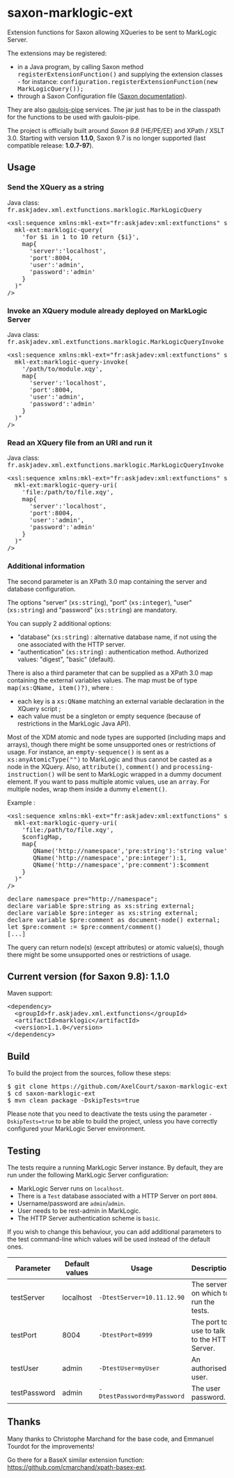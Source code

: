 # saxon-marklogic-ext


Extension functions for Saxon allowing XQueries to be sent to MarkLogic Server.


The extensions may be registered:
* in a Java program, by calling Saxon method <tt>registerExtensionFunction()</tt> and supplying the extension classes - for instance: <tt>configuration.registerExtensionFunction(new MarkLogicQuery());</tt>
* through a Saxon Configuration file (<a href=http://www.saxonica.com/documentation9.7/index.html#!configuration/configuration-file>Saxon documentation</a>).


They are also <a href=https://github.com/cmarchand/gaulois-pipe>gaulois-pipe</a> services. The jar just has to be in the classpath for the functions to be used with gaulois-pipe.


The project is officially built around *Saxon 9.8* (HE/PE/EE) and XPath / XSLT 3.0.
Starting with version **1.1.0**, Saxon 9.7 is no longer supported (last compatible release: **1.0.7-97**).


## Usage


### Send the XQuery as a string

Java class: <tt>fr.askjadev.xml.extfunctions.marklogic.MarkLogicQuery</tt>

<pre>&lt;xsl:sequence xmlns:mkl-ext="fr:askjadev:xml:extfunctions" select="
  mkl-ext:marklogic-query(
    'for $i in 1 to 10 return {$i}',
    map{
      'server':'localhost',
      'port':8004,
      'user':'admin',
      'password':'admin'
    }
  )"
/&gt;</pre>


### Invoke an XQuery module already deployed on MarkLogic Server

Java class: <tt>fr.askjadev.xml.extfunctions.marklogic.MarkLogicQueryInvoke</tt>

<pre>&lt;xsl:sequence xmlns:mkl-ext="fr:askjadev:xml:extfunctions" select="
  mkl-ext:marklogic-query-invoke(
    '/path/to/module.xqy',
    map{
      'server':'localhost',
      'port':8004,
      'user':'admin',
      'password':'admin'
    }
  )"
/&gt;</pre>


### Read an XQuery file from an URI and run it

Java class: <tt>fr.askjadev.xml.extfunctions.marklogic.MarkLogicQueryInvoke</tt>

<pre>&lt;xsl:sequence xmlns:mkl-ext="fr:askjadev:xml:extfunctions" select="
  mkl-ext:marklogic-query-uri(
    'file:/path/to/file.xqy',
    map{
      'server':'localhost',
      'port':8004,
      'user':'admin',
      'password':'admin'
    }
  )"
/&gt;</pre>


### Additional information

The second parameter is an XPath 3.0 map containing the server and database configuration.

The options "server" (<tt>xs:string</tt>), "port" (<tt>xs:integer</tt>), "user" (<tt>xs:string</tt>) and "password" (<tt>xs:string</tt>) are mandatory.

You can supply 2 additional options:

- "database" (<tt>xs:string</tt>) : alternative database name, if not using the one associated with the HTTP server.
- "authentication" (<tt>xs:string</tt>) : authentication method. Authorized values: "digest", "basic" (default).

There is also a third parameter that can be supplied as a XPath 3.0 map containing the external variables values. The map must be of type <tt>map(xs:QName, item()?)</tt>, where :

- each key is a <tt>xs:QName</tt> matching an external variable declaration in the XQuery script ;
- each value must be a singleton or empty sequence (because of restrictions in the MarkLogic Java API).

Most of the XDM atomic and node types are supported (including maps and arrays), though there might be some unsupported ones or restrictions of usage.
For instance, an <tt>empty-sequence()</tt> is sent as a <tt>xs:anyAtomicType("")</tt> to MarkLogic and thus cannot be casted as a node in the XQuery.
Also, <tt>attribute()</tt>, <tt>comment()</tt> and <tt>processing-instruction()</tt> will be sent to MarkLogic wrapped in a dummy document element.
If you want to pass multiple atomic values, use an <tt>array</tt>. For multiple nodes, wrap them inside a dummy <tt>element()</tt>.

Example :

<pre>&lt;xsl:sequence xmlns:mkl-ext="fr:askjadev:xml:extfunctions" select="
  mkl-ext:marklogic-query-uri(
    'file:/path/to/file.xqy',
    $configMap,
    map{
       QName('http://namespace','pre:string'):'string value',
       QName('http://namespace','pre:integer'):1,
       QName('http://namespace','pre:comment'):$comment
    }
  )"
/&gt;
</pre>

<pre>declare namespace pre="http://namespace";
declare variable $pre:string as xs:string external;
declare variable $pre:integer as xs:string external;
declare variable $pre:comment as document-node() external;
let $pre:comment := $pre:comment/comment()
[...]
</pre>

The query can return node(s) (except attributes) or atomic value(s), though there might be some unsupported ones or restrictions of usage.


## Current version (for Saxon 9.8): 1.1.0

Maven support:

<pre>
&lt;dependency&gt;
  &lt;groupId&gt;fr.askjadev.xml.extfunctions&lt;/groupId&gt;
  &lt;artifactId&gt;marklogic&lt;/artifactId&gt;
  &lt;version&gt;1.1.0&lt;/version&gt;
&lt;/dependency&gt;
</pre>


## Build

To build the project from the sources, follow these steps:

<pre>
$ git clone https://github.com/AxelCourt/saxon-marklogic-ext.git
$ cd saxon-marklogic-ext
$ mvn clean package -DskipTests=true
</pre>

Please note that you need to deactivate the tests using the parameter `-DskipTests=true` to be able to build the project, unless you have correctly configured your MarkLogic Server environment.


## Testing

The tests require a running MarkLogic Server instance. By default, they are run under the following MarkLogic Server configuration:

* MarkLogic Server runs on `localhost`.
* There is a `Test` database associated with a HTTP Server on port `8004`.
* Username/password are `admin`/`admin`.
* User needs to be rest-admin in MarkLogic.
* The HTTP Server authentication scheme is `basic`.

If you wish to change this behaviour, you can add additional parameters to the test command-line which values will be used instead of the default ones.

|Parameter|Default values|Usage|Description|
|----|----|----|----|
|testServer|localhost|`-DtestServer=10.11.12.90`|The server on which to run the tests.|
|testPort|8004|`-DtestPort=8999`|The port to use to talk to the HTTP Server.|
|testUser|admin|`-DtestUser=myUser`|An authorised user.|
|testPassword|admin|`-DtestPassword=myPassword`|The user password.|


## Thanks

Many thanks to Christophe Marchand for the base code, and Emmanuel Tourdot for the improvements!

Go there for a BaseX similar extension function: <a href="https://github.com/cmarchand/xpath-basex-ext">https://github.com/cmarchand/xpath-basex-ext</a>.
